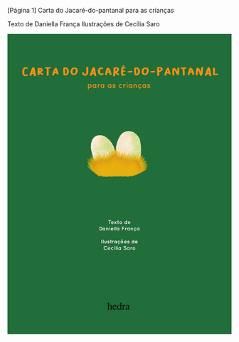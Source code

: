 [Página 1]
Carta do Jacaré-do-pantanal
para as crianças

Texto de
Daniella França
Ilustrações de
Cecília Saro

![1](./img/page_1-01.jpg)
